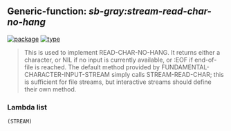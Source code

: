 ## Generic-function: ***sb-gray:stream-read-char-no-hang***
[![package](https://img.shields.io/badge/Package-SB--GRAY-5f9ea0.svg?style=social&colorA=999999)](../) [![type](https://img.shields.io/badge/Type-Generic--Function-5f9ea0.svg?style=social&colorA=999999)](../#generic-function) 

> This is used to implement READ-CHAR-NO-HANG. It returns either a
> character, or NIL if no input is currently available, or :EOF if
> end-of-file is reached. The default method provided by
> FUNDAMENTAL-CHARACTER-INPUT-STREAM simply calls STREAM-READ-CHAR; this
> is sufficient for file streams, but interactive streams should define
> their own method.

### Lambda list
```
(STREAM)
```
